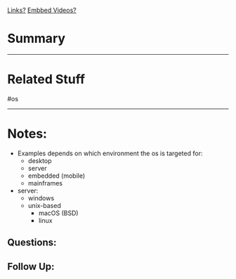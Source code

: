 [Links?](#)
[Embbed Videos?](#)
# Summary

----
# Related Stuff
#os 

----
# Notes:
- Examples depends on which environment the os is targeted for:
	- desktop
	- server
	- embedded (mobile)
	- mainframes
- server:
	- windows
	- unix-based
		- macOS (BSD)
		- linux

## Questions:

## Follow Up:
